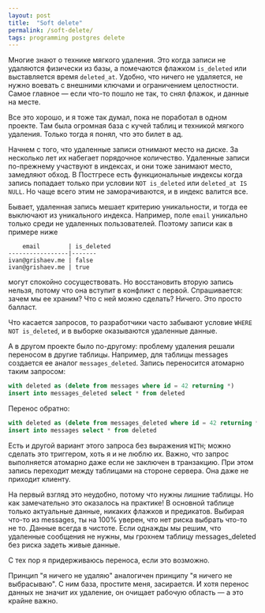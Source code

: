 ```yaml
---
layout: post
title:  "Soft delete"
permalink: /soft-delete/
tags: programming postgres delete
---
```


Многие знают о технике мягкого удаления. Это когда записи не удаляются физически
из базы, а помечаются флажком `is_deleted` или выставляется время
`deleted_at`. Удобно, что ничего не удаляется, не нужно воевать с внешними
ключами и ограничением целостности. Самое главное — если что-то пошло не так, то
снял флажок, и данные на месте.

Все это хорошо, и я тоже так думал, пока не поработал в одном проекте. Там была
огромная база с кучей таблиц и техникой мягкого удаления. Только тогда я понял,
что это билет в ад.

Начнем с того, что удаленные записи отнимают место на диске. За несколько лет их
набегает порядочное количество. Удаленные записи по-прежнему участвуют в
индексах, и они тоже занимают место, замедляют обход. В Постгресе есть
функциональные индексы когда запись попадает только при условии `NOT is_deleted`
или `deleted_at IS NULL`. Но чаще всего этим не заморачиваются, и в индекс
валится все.

Бывает, удаленная запись мешает критерию уникальности, и тогда ее выключают из
уникального индекса. Например, поле `email` уникально только среди не удаленных
пользователей. Поэтому записи как в примере ниже

~~~
    email        | is_deleted
-----------------|-------
ivan@grishaev.me | false
ivan@grishaev.me | true
~~~

могут спокойно сосуществовать. Но восстановить вторую запись нельзя, потому что
она вступит в конфликт с первой. Спрашивается: зачем мы ее храним? Что с ней
можно сделать? Ничего. Это просто балласт.

Что касается запросов, то разработчики часто забывают условие `WHERE NOT
is_deleted`, и в выборке оказываются удаленные данные.

А в другом проекте было по-другому: проблему удаления решали переносом в другие
таблицы. Например, для таблицы messages создается ее аналог
`messages_deleted`. Запись переносится атомарно таким запросом:

~~~sql
with deleted as (delete from messages where id = 42 returning *)
insert into messages_deleted select * from deleted
~~~

Перенос обратно:

~~~sql
with deleted as (delete from messages_deleted where id = 42 returning *)
insert into messages select * from deleted
~~~

Есть и другой вариант этого запроса без выражения `WITH`; можно сделать это
триггером, хоть я и не люблю их. Важно, что запрос выполняется атомарно даже
если не заключен в транзакцию. При этом запись переходит между таблицами на
стороне сервера. Она даже не приходит клиенту.

На первый взгляд это неудобно, потому что нужны лишние таблицы. Но как
замечательно это оказалось на практике! В основной таблице только актуальные
данные, никаких флажков и предикатов. Выбирая что-то из messages, ты на 100%
уверен, что нет риска выбрать что-то не то. Данные всегда в чистоте. Если
однажды мы решим, что удаленные сообщения не нужны, мы грохнем таблицу
messages_deleted без риска задеть живые данные.

С тех пор я придерживаюсь переноса, если это возможно.

Принцип "я ничего не удаляю" аналогичен принципу "я ничего не выбрасываю". С ним
база, простите меня, засирается. И хотя перенос данных не значит их удаление, он
очищает рабочую область — а это крайне важно.
